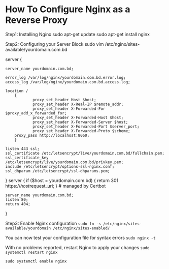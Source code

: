# How To Configure Nginx as a Reverse Proxy
Step1: Installing Nginx
sudo apt-get update
sudo apt-get install nginx

Step2: Configuring your Server Block
sudo vim /etc/nginx/sites-available/yourdomain.com.bd

server {

  	server_name yourdomain.com.bd;

	error_log /var/log/nginx/yourdomain.com.bd.error.log;
	access_log /var/log/nginx/yourdomain.com.bd.access.log;
	
	location /
        {
                proxy_set_header Host $host;
                proxy_set_header X-Real-IP $remote_addr;
                proxy_set_header X-Forwarded-For $proxy_add_x_forwarded_for;
                proxy_set_header X-Forwarded-Host $host;
                proxy_set_header X-Forwarded-Server $host;
                proxy_set_header X-Forwarded-Port $server_port;
                proxy_set_header X-Forwarded-Proto $scheme;
		proxy_pass http://localhost:8060;
        }

    listen 443 ssl;
    ssl_certificate /etc/letsencrypt/live/yourdomain.com.bd/fullchain.pem; 
    ssl_certificate_key /etc/letsencrypt/live/yourdomain.com.bd/privkey.pem; 
    include /etc/letsencrypt/options-ssl-nginx.conf; 
    ssl_dhparam /etc/letsencrypt/ssl-dhparams.pem;

}
server {
    if ($host = yourdomain.com.bd) {
        return 301 https://$host$request_uri;
    } # managed by Certbot

  	server_name yourdomain.com.bd;
    listen 80;
    return 404; 

}

Step3: Enable Nginx configuration
`sudo ln -s /etc/nginx/sites-available/yourdomain /etc/nginx/sites-enabled/`

You can now test your configuration file for syntax errors
`sudo nginx -t`

With no problems reported, restart Nginx to apply your changes
`sudo systemctl restart nginx`

`sudo systemctl enable nginx`



